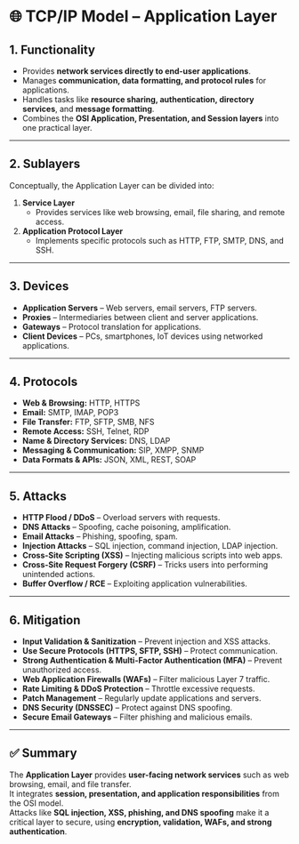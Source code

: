 # 🌐 TCP/IP Model – Application Layer

## 1. Functionality
- Provides **network services directly to end-user applications**.  
- Manages **communication, data formatting, and protocol rules** for applications.  
- Handles tasks like **resource sharing, authentication, directory services**, and **message formatting**.  
- Combines the **OSI Application, Presentation, and Session layers** into one practical layer.

---

## 2. Sublayers
Conceptually, the Application Layer can be divided into:  
1. **Service Layer**  
   - Provides services like web browsing, email, file sharing, and remote access.  
2. **Application Protocol Layer**  
   - Implements specific protocols such as HTTP, FTP, SMTP, DNS, and SSH.  

---

## 3. Devices
- **Application Servers** – Web servers, email servers, FTP servers.  
- **Proxies** – Intermediaries between client and server applications.  
- **Gateways** – Protocol translation for applications.  
- **Client Devices** – PCs, smartphones, IoT devices using networked applications.  

---

## 4. Protocols
- **Web & Browsing:** HTTP, HTTPS  
- **Email:** SMTP, IMAP, POP3  
- **File Transfer:** FTP, SFTP, SMB, NFS  
- **Remote Access:** SSH, Telnet, RDP  
- **Name & Directory Services:** DNS, LDAP  
- **Messaging & Communication:** SIP, XMPP, SNMP  
- **Data Formats & APIs:** JSON, XML, REST, SOAP  

---

## 5. Attacks
- **HTTP Flood / DDoS** – Overload servers with requests.  
- **DNS Attacks** – Spoofing, cache poisoning, amplification.  
- **Email Attacks** – Phishing, spoofing, spam.  
- **Injection Attacks** – SQL injection, command injection, LDAP injection.  
- **Cross-Site Scripting (XSS)** – Injecting malicious scripts into web apps.  
- **Cross-Site Request Forgery (CSRF)** – Tricks users into performing unintended actions.  
- **Buffer Overflow / RCE** – Exploiting application vulnerabilities.  

---

## 6. Mitigation
- **Input Validation & Sanitization** – Prevent injection and XSS attacks.  
- **Use Secure Protocols (HTTPS, SFTP, SSH)** – Protect communication.  
- **Strong Authentication & Multi-Factor Authentication (MFA)** – Prevent unauthorized access.  
- **Web Application Firewalls (WAFs)** – Filter malicious Layer 7 traffic.  
- **Rate Limiting & DDoS Protection** – Throttle excessive requests.  
- **Patch Management** – Regularly update applications and servers.  
- **DNS Security (DNSSEC)** – Protect against DNS spoofing.  
- **Secure Email Gateways** – Filter phishing and malicious emails.  

---

## ✅ Summary
The **Application Layer** provides **user-facing network services** such as web browsing, email, and file transfer.  
It integrates **session, presentation, and application responsibilities** from the OSI model.  
Attacks like **SQL injection, XSS, phishing, and DNS spoofing** make it a critical layer to secure, using **encryption, validation, WAFs, and strong authentication**.
